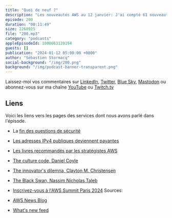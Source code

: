 ```yaml
---
title: "Quoi de neuf ?"
description: "Les nouveautés AWS au 12 janvier: J'ai compté 61 nouveautés depuis le 29 décembre, dont 45 en 2024. Il s'agit essentiellement de mise à disposition de services et fonctionalités existantes dans de nouvelles régions. A part ca, rien de marquant pendant la trève hivernale. Je reviens sur deux changements pour 2024, une liste de livres à recommander et le Summit AWS Paris 2024."
episode: 200
duration: "00:11:49"
size: 2268925
file: "200.mp3"
category: "podcasts"
appleEpisodeId: 1000663120194
guests: []
publication: "2024-01-12 05:00:00 +0000"
author: "Sébastien Stormacq"
social-background: "/img/200.png"
background: "/img/podcast-banner-transparent.png"
---
```


Laissez-moi vos commentaires sur [LinkedIn](https://www.linkedin.com/in/sebastienstormacq/), [Twitter](https://twitter.com/sebsto), [Blue Sky](https://bsky.app/profile/sebsto.bsky.social), [Mastodon](https://awscommunity.social/@sebsto) ou abonnez-vous sur ma chaîne [YouTube](https://www.youtube.com/sebsto) ou [Twitch.tv](https://www.twitch.tv/sebAWS)

## Liens

Voici les liens vers les pages des services dont nous avons parlé dans l'épisode.

- La [fin des questions de sécurité](https://aws.amazon.com/about-aws/whats-new/2024/01/aws-accounts-discontinues-security-challenge-questions/)
- [Les adresses IPv4 publiques deviennent payantes](https://aws.amazon.com/blogs/aws/new-aws-public-ipv4-address-charge-public-ip-insights/)
- [Les livres recommandés par les stratégistes AWS](https://aws.amazon.com/blogs/enterprise-strategy/book-recommendations-from-the-aws-enterprise-strategy-team/)
- [The culture code, Daniel Coyle](https://www.amazon.com/Culture-Code-Secrets-Highly-Successful-ebook/dp/B01MSY1Y6Z)
- [The innovator's dilemna, Clayton M. Christensen](https://www.amazon.com/Innovators-Dilemma-Technologies-Management-Innovation-ebook/dp/B012BLTM6I)
- [The Black Swan, Nassim Nicholas Taleb](https://www.amazon.com/Black-Swan-Second-Improbable-Incerto-ebook/dp/B00139XTG4)
- [Inscrivez-vous à l'AWS Summit Paris 2024](https://aws.amazon.com/fr/events/summits/emea/paris/)
Sources: 

- [AWS News Blog](https://aws.amazon.com/blogs/aws/)
- [What's new feed](https://aws.amazon.com/about-aws/whats-new/2023/)
